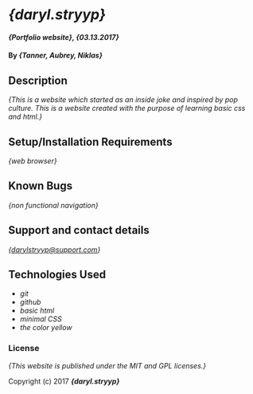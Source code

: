 # _{daryl.stryyp}_

#### _{Portfolio website}, {03.13.2017}_

#### By _**{Tanner, Aubrey, Niklas}**_

## Description

_{This is a website which started as an inside joke and inspired by pop culture. This is a website created with the purpose of learning basic css and html.}_

## Setup/Installation Requirements


 _{web browser}_


## Known Bugs

 _{non functional navigation}_

## Support and contact details

_{darylstryyp@support.com}_

## Technologies Used

* _git_
* _github_
* _basic html_
* _minimal CSS_
* _the color yellow_

### License

*{This website is published under the MIT and GPL licenses.}*

Copyright (c) 2017 **_{daryl.stryyp}_**
